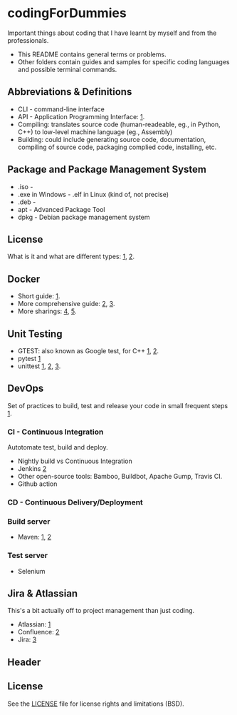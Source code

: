 # codingForDummies

Important things about coding that I have learnt by myself and from the professionals.
-   This README contains general terms or problems.
-   Other folders contain guides and samples for specific coding languages and possible terminal commands.

## Abbreviations & Definitions
-   CLI - command-line interface
-   API - Application Programming Interface: [1](https://youtu.be/s7wmiS2mSXY).
-   Compiling: translates source code (human-readeable, eg., in Python, C++) to low-level machine language (eg., Assembly)
-   Building: could include generating source code, documentation, compiling of source code, packaging complied code, installing, etc.

## Package and Package Management System
-   .iso - 
-   .exe in Windows - .elf in Linux (kind of, not precise)
-   .deb - 
-   apt - Advanced Package Tool
-   dpkg - Debian package management system
## License
What is it and what are different types: [1](https://gist.github.com/nicolasdao/a7adda51f2f185e8d2700e1573d8a633), [2](https://exygy.com/blog/which-license-should-i-use-mit-vs-apache-vs-gpl/).

## Docker
-   Short guide: [1](https://youtu.be/_dfLOzuIg2o).
-   More comprehensive guide: [2](https://youtu.be/rOTqprHv1YE), [3](https://youtu.be/gAkwW2tuIqE).
-   More sharings: [4](https://youtu.be/IbUXb4pQbPY), [5](https://youtu.be/u-YWtdbpEhQ).

## Unit Testing
-   GTEST: also known as Google test, for C++ [1](https://youtu.be/nbFXI9SDfbk), [2](https://youtu.be/BwO07hUzFNQ).
-   pytest [1](https://youtu.be/DhUpxWjOhME)
-   unittest [1](https://youtu.be/6tNS--WetLI), [2](https://youtu.be/1Lfv5tUGsn8), [3](https://youtu.be/uCxL7NGEohI).

## DevOps
Set of practices to build, test and release your code in small frequent steps [1](https://youtu.be/scEDHsr3APg).
### CI - Continuous Integration
Autotomate test, build and deploy.
-   Nightly build vs Continuous Integration
-   Jenkins [2](https://youtu.be/LFDrDnKPOTg)
-   Other open-source tools: Bamboo, Buildbot, Apache Gump, Travis CI.
-   Github action
### CD - Continuous Delivery/Deployment
### Build server
-   Maven: [1](https://youtu.be/bSaBmXFym30), [2](https://youtu.be/JXXdipKFLQg)
### Test server
-   Selenium

## Jira & Atlassian
This's a bit actually off to project management than just coding.
-   Atlassian: [1](https://youtu.be/hWXNmcSN4bE)
-   Confluence: [2](https://youtu.be/uhWCMlcY_Zw)
-   Jira: [3](https://youtu.be/xrCJv0fTyR8)

## Header

## License
See the [LICENSE](LICENSE.md) file for license rights and limitations (BSD).
